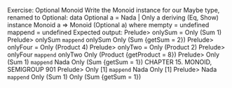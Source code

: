 Exercise: Optional Monoid
Write the Monoid instance for our Maybe type, renamed to Optional:
data Optional a =
Nada
| Only a
deriving (Eq, Show)
instance Monoid a
=> Monoid (Optional a) where
mempty = undefined
mappend = undefined
Expected output:
Prelude> onlySum = Only (Sum 1)
Prelude> onlySum `mappend` onlySum
Only (Sum {getSum = 2})
Prelude> onlyFour = Only (Product 4)
Prelude> onlyTwo = Only (Product 2)
Prelude> onlyFour `mappend` onlyTwo
Only (Product {getProduct = 8})
Prelude> Only (Sum 1) `mappend` Nada
Only (Sum {getSum = 1})
CHAPTER 15. MONOID, SEMIGROUP 901
Prelude> Only [1] `mappend` Nada
Only [1]
Prelude> Nada `mappend` Only (Sum 1)
Only (Sum {getSum = 1})
